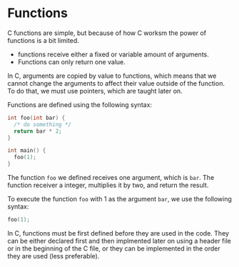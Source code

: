 # Functions 

C functions are simple, but because of how C worksm the power of functions is a bit limited. 
* functions receive either a fixed or variable amount of arguments.
* Functions can only return one value.

In C, arguments are copied by value to functions, which means that we cannot change the arguments to affect their value outside of the function. To do that, we must use pointers, which are taught later on.

Functions are defined using the following syntax:

```c 
int foo(int bar) {
  /* do something */
  return bar * 2;
}

int main() {
  foo(1);
}
```

The function `foo` we defined receives one argument, which is `bar`. The function receiver a integer, multiplies it by two, and return the result.

To execute the function `foo` with 1 as the argument `bar`, we use the following syntax: 

```c
foo(1);
```

In C, functions must be first defined before they are used in the code. They can be either declared first and then implmented later on using a header file or in the beginning of the C file, or they can be implemented in the order they are used (less preferable).
